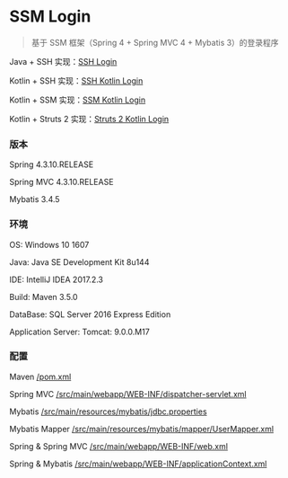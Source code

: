 # SSM Login
> 基于 SSM 框架（Spring 4 + Spring MVC 4 + Mybatis 3）的登录程序

Java + SSH 实现：[SSH Login](https://github.com/superchijinpeng/ssh_login)

Kotlin + SSH 实现：[SSH Kotlin Login](https://github.com/superchijinpeng/ssh_kotlin_login)

Kotlin + SSM 实现：[SSM Kotlin Login](https://github.com/superchijinpeng/ssm_kotlin_login)

Kotlin + Struts 2 实现：[Struts 2 Kotlin Login](https://github.com/superchijinpeng/struts2_kotlin_login)
### 版本
Spring 4.3.10.RELEASE

Spring MVC 4.3.10.RELEASE

Mybatis 3.4.5
### 环境
OS: Windows 10 1607

Java: Java SE Development Kit 8u144

IDE: IntelliJ IDEA 2017.2.3

Build: Maven 3.5.0

DataBase: SQL Server 2016 Express Edition

Application Server: Tomcat: 9.0.0.M17
### 配置
Maven [/pom.xml](https://github.com/superchijinpeng/ssm_login/blob/master/pom.xml)

Spring MVC [/src/main/webapp/WEB-INF/dispatcher-servlet.xml](https://github.com/superchijinpeng/ssm_login/blob/master/src/main/webapp/WEB-INF/dispatcher-servlet.xml)

Mybatis [/src/main/resources/mybatis/jdbc.properties](https://github.com/superchijinpeng/ssm_login/blob/master/src/main/resources/mybatis/jdbc.properties)

Mybatis Mapper [/src/main/resources/mybatis/mapper/UserMapper.xml](https://github.com/superchijinpeng/ssm_login/blob/master/src/main/resources/mybatis/mapper/UserMapper.xml)

Spring & Spring MVC [/src/main/webapp/WEB-INF/web.xml](https://github.com/superchijinpeng/ssm_login/blob/master/src/main/webapp/WEB-INF/web.xml)

Spring & Mybatis [/src/main/webapp/WEB-INF/applicationContext.xml](https://github.com/superchijinpeng/ssm_login/blob/master/src/main/webapp/WEB-INF/applicationContext.xml)
